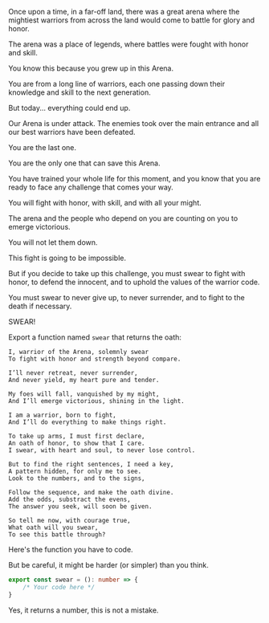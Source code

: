 Once upon a time, in a far-off land, there was a great arena where the mightiest warriors from across the land would come to battle for glory and honor. 

The arena was a place of legends, where battles were fought with honor and skill.

You know this because you grew up in this Arena.

You are from a long line of warriors, each one passing down their knowledge and skill to the next generation. 

But today... everything could end up.

Our Arena is under attack. The enemies took over the main entrance and all our best warriors have been defeated.

You are the last one.

You are the only one that can save this Arena.

You have trained your whole life for this moment, and you know that you are ready to face any challenge that comes your way. 

You will fight with honor, with skill, and with all your might. 

The arena and the people who depend on you are counting on you to emerge victorious. 

You will not let them down.

This fight is going to be impossible.

But if you decide to take up this challenge, you must swear to fight with honor, to defend the innocent, and to uphold the values of the warrior code. 

You must swear to never give up, to never surrender, and to fight to the death if necessary.

SWEAR!

Export a function named `swear` that returns the oath:

```text
I, warrior of the Arena, solemnly swear
To fight with honor and strength beyond compare.

I’ll never retreat, never surrender,
And never yield, my heart pure and tender.

My foes will fall, vanquished by my might,
And I’ll emerge victorious, shining in the light.

I am a warrior, born to fight,
And I’ll do everything to make things right.

To take up arms, I must first declare,
An oath of honor, to show that I care.
I swear, with heart and soul, to never lose control.

But to find the right sentences, I need a key,
A pattern hidden, for only me to see.
Look to the numbers, and to the signs,

Follow the sequence, and make the oath divine.
Add the odds, substract the evens,
The answer you seek, will soon be given.

So tell me now, with courage true,
What oath will you swear,
To see this battle through?
```


Here's the function you have to code.

But be careful, it might be harder (or simpler) than you think.

```typescript
export const swear = (): number => {
    /* Your code here */
}
```

Yes, it returns a number, this is not a mistake.

